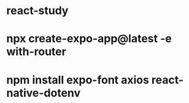 # react-study

# npx create-expo-app@latest -e with-router
# npm install expo-font axios react-native-dotenv
